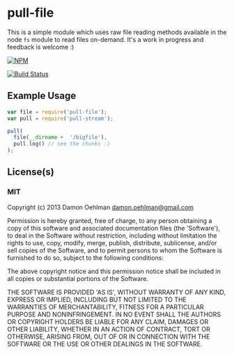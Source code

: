 # pull-file

This is a simple module which uses raw file reading methods available in
the node `fs` module to read files on-demand.  It's a work in progress
and feedback is welcome :)


[![NPM](https://nodei.co/npm/pull-file.png)](https://nodei.co/npm/pull-file/)

[![Build Status](https://drone.io/bitbucket.org/DamonOehlman/pull-file/status.png)](https://drone.io/bitbucket.org/DamonOehlman/pull-file/latest)

## Example Usage

```js
var file = require('pull-file');
var pull = require('pull-stream');

pull(
  file(__dirname +  '/bigfile'),
  pull.log() // see the chunks :)
);
```

## License(s)

### MIT

Copyright (c) 2013 Damon Oehlman <damon.oehlman@gmail.com>

Permission is hereby granted, free of charge, to any person obtaining
a copy of this software and associated documentation files (the
'Software'), to deal in the Software without restriction, including
without limitation the rights to use, copy, modify, merge, publish,
distribute, sublicense, and/or sell copies of the Software, and to
permit persons to whom the Software is furnished to do so, subject to
the following conditions:

The above copyright notice and this permission notice shall be
included in all copies or substantial portions of the Software.

THE SOFTWARE IS PROVIDED 'AS IS', WITHOUT WARRANTY OF ANY KIND,
EXPRESS OR IMPLIED, INCLUDING BUT NOT LIMITED TO THE WARRANTIES OF
MERCHANTABILITY, FITNESS FOR A PARTICULAR PURPOSE AND NONINFRINGEMENT.
IN NO EVENT SHALL THE AUTHORS OR COPYRIGHT HOLDERS BE LIABLE FOR ANY
CLAIM, DAMAGES OR OTHER LIABILITY, WHETHER IN AN ACTION OF CONTRACT,
TORT OR OTHERWISE, ARISING FROM, OUT OF OR IN CONNECTION WITH THE
SOFTWARE OR THE USE OR OTHER DEALINGS IN THE SOFTWARE.
